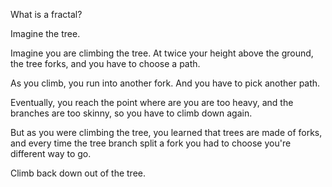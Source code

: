 

What is a fractal? 



Imagine the tree. 



Imagine you are climbing the tree. At twice your height above the ground, the tree forks, and you have to choose a path. 



As you climb, you run into another fork. And you have to pick another path. 



Eventually, you reach the point where are you are too heavy, and the branches are too skinny, so you have to climb down again. 



But as you were climbing the tree, you learned that trees are made of forks, and every time the tree branch split a fork you had to choose you're different way to go.
 



Climb back down out of the tree. 

